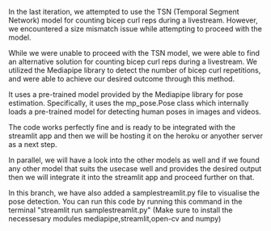 In the last iteration, we attempted to use the TSN (Temporal Segment Network) model for counting bicep curl reps during a livestream. However, we encountered a size 
mismatch issue while attempting to proceed with the model.

While we were unable to proceed with the TSN model, we were able to find an alternative solution for counting bicep curl reps during a livestream. We utilized the 
Mediapipe library to detect the number of bicep curl repetitions, and were able to achieve our desired outcome through this method.

It uses a pre-trained model provided by the Mediapipe library for pose estimation. Specifically, it uses the mp_pose.Pose class which internally loads a pre-trained
model for detecting human poses in images and videos.

The code works perfectly fine and is ready to be integrated with the streamlit app and then we will be hosting it on the heroku or anyother server as a next step.

In parallel, we will have a look into the other models as well and if we found any other model that suits the usecase well and provides the desired output then we will
integrate it into the streamlit app and proceed further on that. 

In this branch, we have also added a samplestreamlit.py file to visualise the pose detection. You can run this code by running this command in the terminal "streamlit run samplestreamlit.py" (Make sure to install the necessesary modules mediapipe,streamlit,open-cv and numpy)
